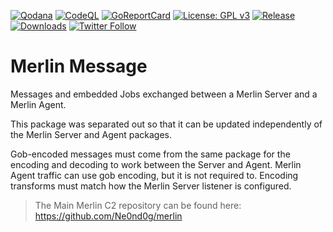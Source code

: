 [![Qodana](https://github.com/Ne0nd0g/merlin-message/actions/workflows/qodana.yml/badge.svg)](https://github.com/Ne0nd0g/merlin-message/actions/workflows/qodana.yml)
[![CodeQL](https://github.com/Ne0nd0g/merlin-message/actions/workflows/codeql.yml/badge.svg)](https://github.com/Ne0nd0g/merlin-message/actions/workflows/codeql.yml)
[![GoReportCard](https://goreportcard.com/badge/github.com/Ne0nd0g/merlin-message)](https://goreportcard.com/report/github.com/Ne0nd0g/merlin-message)
[![License: GPL v3](https://img.shields.io/badge/License-GPL%20v3-blue.svg)](https://www.gnu.org/licenses/gpl-3.0)
[![Release](https://img.shields.io/github/release/Ne0nd0g/merlin-message.svg)](https://github.com/Ne0nd0g/merlin-message/releases/latest)
[![Downloads](https://img.shields.io/github/downloads/Ne0nd0g/merlin-message/total.svg)](https://github.com/Ne0nd0g/merlin-message/releases)
[![Twitter Follow](https://img.shields.io/twitter/follow/merlin_c2.svg?style=social&label=Follow)](https://twitter.com/merlin_c2)

# Merlin Message

Messages and embedded Jobs exchanged between a Merlin Server and a Merlin Agent.

This package was separated out so that it can be updated independently of the Merlin Server and Agent packages.

Gob-encoded messages must come from the same package for the encoding and decoding to work between the Server and Agent.
Merlin Agent traffic can use gob encoding, but it is not required to. Encoding transforms must match how the Merlin 
Server listener is configured.

> The Main Merlin C2 repository can be found here: <https://github.com/Ne0nd0g/merlin>